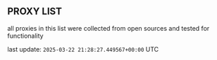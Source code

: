 ## PROXY LIST

all proxies in this list were collected from open sources and tested for functionality

last update: `2025-03-22 21:28:27.449567+00:00` UTC
